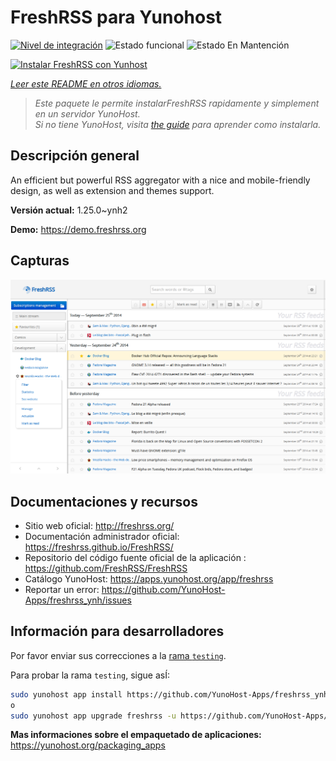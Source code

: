 <!--
Este archivo README esta generado automaticamente<https://github.com/YunoHost/apps/tree/master/tools/readme_generator>
No se debe editar a mano.
-->

# FreshRSS para Yunohost

[![Nivel de integración](https://apps.yunohost.org/badge/integration/freshrss)](https://ci-apps.yunohost.org/ci/apps/freshrss/)
![Estado funcional](https://apps.yunohost.org/badge/state/freshrss)
![Estado En Mantención](https://apps.yunohost.org/badge/maintained/freshrss)

[![Instalar FreshRSS con Yunhost](https://install-app.yunohost.org/install-with-yunohost.svg)](https://install-app.yunohost.org/?app=freshrss)

*[Leer este README en otros idiomas.](./ALL_README.md)*

> *Este paquete le permite instalarFreshRSS rapidamente y simplement en un servidor YunoHost.*  
> *Si no tiene YunoHost, visita [the guide](https://yunohost.org/install) para aprender como instalarla.*

## Descripción general

An efficient but powerful RSS aggregator with a nice and mobile-friendly design, as well as extension and themes support.


**Versión actual:** 1.25.0~ynh2

**Demo:** <https://demo.freshrss.org>

## Capturas

![Captura de FreshRSS](./doc/screenshots/screenshot.png)

## Documentaciones y recursos

- Sitio web oficial: <http://freshrss.org/>
- Documentación administrador oficial: <https://freshrss.github.io/FreshRSS/>
- Repositorio del código fuente oficial de la aplicación : <https://github.com/FreshRSS/FreshRSS>
- Catálogo YunoHost: <https://apps.yunohost.org/app/freshrss>
- Reportar un error: <https://github.com/YunoHost-Apps/freshrss_ynh/issues>

## Información para desarrolladores

Por favor enviar sus correcciones a la [rama `testing`](https://github.com/YunoHost-Apps/freshrss_ynh/tree/testing).

Para probar la rama `testing`, sigue asÍ:

```bash
sudo yunohost app install https://github.com/YunoHost-Apps/freshrss_ynh/tree/testing --debug
o
sudo yunohost app upgrade freshrss -u https://github.com/YunoHost-Apps/freshrss_ynh/tree/testing --debug
```

**Mas informaciones sobre el empaquetado de aplicaciones:** <https://yunohost.org/packaging_apps>
